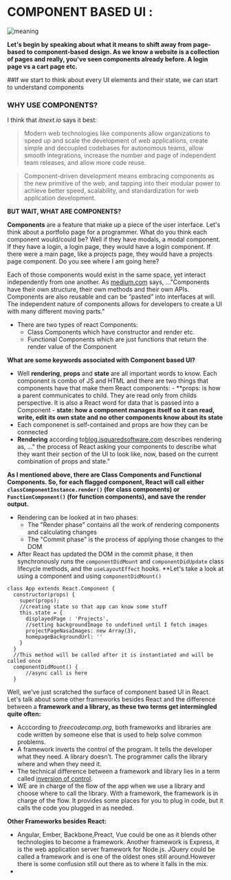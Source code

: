 # COMPONENT BASED UI : 

![meaning](https://media.giphy.com/media/hhIpUr1UTF2JG/giphy.gif)

**Let's begin by speaking about what it means to shift away from page-based to component-based design. As we know a website is a collection of pages and really, you've seen components already before. A login page vs a cart page etc.**

##If we start to think about every UI elements and their state, we can start to understand components

### WHY USE COMPONENTS?

I think that *itnext.io* says it best:
>Modern web technologies like components allow organizations to speed up and scale the development of web applications, create simple and decoupled codebases for autonomous teams, allow smooth integrations, increase the number and page of independent team releases, and allow more code reuse.

>Component-driven development means embracing components as the new primitive of the web, and tapping into their modular power to achieve better speed, scalability, and standardization for web application development.

**BUT WAIT, WHAT ARE COMPONENTS?**

**Components** are a feature that make up a piece of the user interface. Let's think about a portfolio page for a programmer. What do you think each component would/could be? Well if they have modals, a modal component. If they have a login, a login page, they would have a login component. If there were a main page, like a projects page, they would have a projects page component. Do you see where I am going here?

Each of those components would exist in the same space, yet interact independently from one another. 
As [medium.com](https://medium.com/@dan.shapiro1210/understanding-component-based-architecture-3ff48ec0c238) says, ..."Components have their own structure, their own methods and their own APIs. Components are also reusable and can be “pasted” into interfaces at will. The independent nature of components allows for developers to create a UI with many different moving parts."

- There are two types of react Components: 
  - Class Components which have constructor and render etc.
  - Functional Components which are just functions that return the render value of the Component

**What are some keywords associated with Component based UI?**

- Well **rendering**, **props** and **state** are all important words to know. Each component is combo of JS and HTML and there are two things that components have that make them React components:
        - **props: is how a parent communicates to child. They are read only from childs perspective. It is also a React word for data that is passed into a Component
        - **state: how a component manages itself so it can read, write, edit its own state and no other
                components know about its state**
- Each componenet is self-contained and props are how they can be connected
- **Rendering** according to[blog.isquaredsoftware.com](https://blog.isquaredsoftware.com/2020/05/blogged-answers-a-mostly-complete-guide-to-react-rendering-behavior/) describes rendering as, ..." the process of React asking your components to describe what they want their section of the UI to look like, now, based on the current combination of props and state."
  
 **As I mentioned above, there are Class Components and Functional Components. So, for each flagged component, React will call either `classComponentInstance.render()` (for class components) or `FunctionComponent()` (for function components), and save the render output.**


- Rendering can be looked at in two phases:
    - The "Render phase" contains all the work of rendering components and calculating changes
    - The "Commit phase" is the process of applying those changes to the DOM
- After React has updated the DOM in the commit phase, it then synchronously runs the `componentDidMount` and `componentDidUpdate` class lifecycle methods, and the `useLayoutEffect` hooks.
  **Let's take a look at using a component and using `componentDidMount()`

```
class App extends React.Component {
  constructor(props) {
    super(props);
    //creating state so that app can know some stuff
    this.state = {
      displayedPage : 'Projects',
      //setting backgroundImage to undefined until I fetch images
      projectPageNasaImages: new Array(3),
      homepageBackgroundUrl: ''
    }
  }
  //This method will be called after it is instantiated and will be called once
  componentDidMount() {
      //async call is here
  }
```
Well, we've just scratched the surface of component based UI in React. Let's talk about some other frameworks besides React and the difference between a **framework and a library, as these two terms get intermingled quite often:**

- Acccording to *freecodecamp.org*, both frameworks and libraries are code written by someone else that is used to help solve common problems.
- A framework inverts the control of the program. It tells the developer what they need. A library doesn’t. The programmer calls the library where and when they need it.
- The technical difference between a framework and library lies in a term called [inversion of control](https://www.tutorialsteacher.com/ioc/inversion-of-control).
- WE are in charge of the flow of the app when we use a library and choose where to call the library. With a framework, the framework is in charge of the flow. It provides some places for you to plug in code, but it calls the code you plugged in as needed.
  
**Other Frameworks besides React:**
- Angular, Ember, Backbone,Preact, Vue could be one as it blends other technologies to become a framework. Another framework is Express, it is the web application server framework for Node.js. JQuery could be called a framework and is one of the oldest ones still around.However there is some confusion still out there as to where it falls in the mix. 
- 